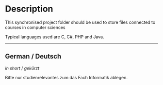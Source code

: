Description
===========

This synchronised project folder should be used to store files connected
to courses in computer sciences 

Typical languages used are C, C#, PHP and Java.

---------------

German / Deutsch
-------------------------

_in short_ / _gekürzt_

Bitte nur studienrelevantes zum das Fach Informatik ablegen.

